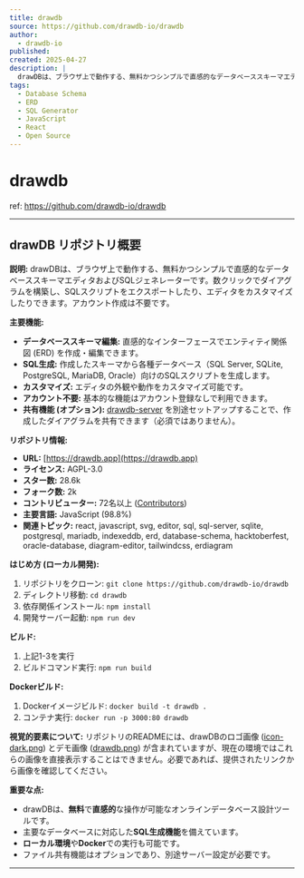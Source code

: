 ```yaml
---
title: drawdb
source: https://github.com/drawdb-io/drawdb
author:
  - drawdb-io
published: 
created: 2025-04-27
description: |
  drawDBは、ブラウザ上で動作する、無料かつシンプルで直感的なデータベーススキーマエディタおよびSQLジェネレーターです。数クリックでダイアグラムを構築し、SQLスクリプトをエクスポートしたり、エディタをカスタマイズしたりできます。アカウント作成は不要です。
tags:
  - Database Schema
  - ERD
  - SQL Generator
  - JavaScript
  - React
  - Open Source
---
```


# drawdb

ref: <https://github.com/drawdb-io/drawdb>

---

## drawDB リポジトリ概要

**説明:**
drawDBは、ブラウザ上で動作する、無料かつシンプルで直感的なデータベーススキーマエディタおよびSQLジェネレーターです。数クリックでダイアグラムを構築し、SQLスクリプトをエクスポートしたり、エディタをカスタマイズしたりできます。アカウント作成は不要です。

**主要機能:**

* **データベーススキーマ編集:** 直感的なインターフェースでエンティティ関係図 (ERD) を作成・編集できます。
* **SQL生成:** 作成したスキーマから各種データベース（SQL Server, SQLite, PostgreSQL, MariaDB, Oracle）向けのSQLスクリプトを生成します。
* **カスタマイズ:** エディタの外観や動作をカスタマイズ可能です。
* **アカウント不要:** 基本的な機能はアカウント登録なしで利用できます。
* **共有機能 (オプション):** [drawdb-server](https://github.com/drawdb-io/drawdb-server) を別途セットアップすることで、作成したダイアグラムを共有できます（必須ではありません）。

**リポジトリ情報:**

* **URL:** [https://drawdb.app](https://drawdb.app)
* **ライセンス:** AGPL-3.0
* **スター数:** 28.6k
* **フォーク数:** 2k
* **コントリビューター:** 72名以上 ([Contributors](/drawdb-io/drawdb/graphs/contributors))
* **主要言語:** JavaScript (98.8%)
* **関連トピック:** react, javascript, svg, editor, sql, sql-server, sqlite, postgresql, mariadb, indexeddb, erd, database-schema, hacktoberfest, oracle-database, diagram-editor, tailwindcss, erdiagram

**はじめ方 (ローカル開発):**

1. リポジトリをクローン: `git clone https://github.com/drawdb-io/drawdb`
2. ディレクトリ移動: `cd drawdb`
3. 依存関係インストール: `npm install`
4. 開発サーバー起動: `npm run dev`

**ビルド:**

1. 上記1-3を実行
2. ビルドコマンド実行: `npm run build`

**Dockerビルド:**

1. Dockerイメージビルド: `docker build -t drawdb .`
2. コンテナ実行: `docker run -p 3000:80 drawdb`

**視覚的要素について:**
リポジトリのREADMEには、drawDBのロゴ画像 ([icon-dark.png](/drawdb-io/drawdb/raw/main/src/assets/icon-dark.png)) とデモ画像 ([drawdb.png](/drawdb-io/drawdb/raw/main/drawdb.png)) が含まれていますが、現在の環境ではこれらの画像を直接表示することはできません。必要であれば、提供されたリンクから画像を確認してください。

**重要な点:**

* drawDBは、**無料**で**直感的**な操作が可能なオンラインデータベース設計ツールです。
* 主要なデータベースに対応した**SQL生成機能**を備えています。
* **ローカル環境**や**Docker**での実行も可能です。
* ファイル共有機能はオプションであり、別途サーバー設定が必要です。

---
